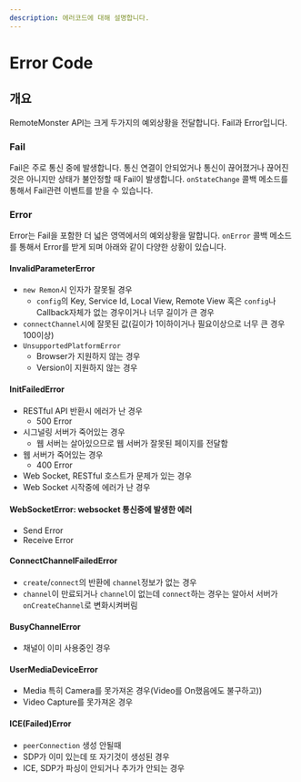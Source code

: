 ```yaml
---
description: 에러코드에 대해 설명합니다.
---
```


# Error Code

## 개요

RemoteMonster API는 크게 두가지의 예외상황을 전달합니다. Fail과 Error입니다.

### Fail

Fail은 주로 통신 중에 발생합니다. 통신 연결이 안되었거나 통신이 끊어졌거나 끊어진 것은 아니지만 상태가 불안정할 때 Fail이 발생합니다. `onStateChange` 콜백 메소드를 통해서 Fail관련 이벤트를 받을 수 있습니다.

### Error

Error는 Fail을 포함한 더 넓은 영역에서의 예외상황을 말합니다. `onError` 콜백 메소드를 통해서 Error를 받게 되며 아래와 같이 다양한 상황이 있습니다.

#### InvalidParameterError

* `new Remon`시 인자가 잘못될 경우
  * `config`의 Key, Service Id, Local View, Remote View 혹은 `config`나 Callback자체가 없는 경우이거나 너무 길이가 큰 경우
* `connectChannel`시에 잘못된 값\(길이가 1이하이거나 필요이상으로 너무 큰 경우 100이상\)
* `UnsupportedPlatformError`
  * Browser가 지원하지 않는 경우
  * Version이 지원하지 않는 경우

#### InitFailedError

* RESTful API 반환시 에러가 난 경우
  * 500 Error
* 시그널링 서버가 죽어있는 경우
  * 웹 서버는 살아있으므로 웹 서버가 잘못된 페이지를 전달함
* 웹 서버가 죽어있는 경우
  * 400 Error
* Web Socket, RESTful 호스트가 문제가 있는 경우
* Web Socket 시작중에 에러가 난 경우

#### WebSocketError: websocket 통신중에 발생한 에러

* Send Error
* Receive Error

#### ConnectChannelFailedError

* `create`/`connect`의 반환에 `channel`정보가 없는 경우
* `channel`이 만료되거나 `channel`이 없는데 `connect`하는 경우는 알아서 서버가 `onCreateChannel`로 변화시켜버림

#### BusyChannelError

* 채널이 이미 사용중인 경우

#### UserMediaDeviceError

* Media 특히 Camera를 못가져온 경우\(Video를 On했음에도 불구하고\)\)
* Video Capture를 못가져온 경우

#### ICE\(Failed\)Error

* `peerConnection` 생성 안될때
* SDP가 이미 있는데 또 자기것이 생성된 경우
* ICE, SDP가 파싱이 안되거나 추가가 안되는 경우

